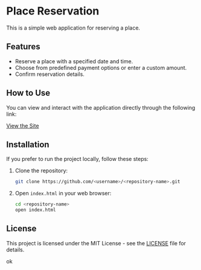 # Place Reservation

This is a simple web application for reserving a place.

## Features

- Reserve a place with a specified date and time.
- Choose from predefined payment options or enter a custom amount.
- Confirm reservation details.

## How to Use

You can view and interact with the application directly through the following link:

[View the Site](https://hboudar.github.io/the-site/)

## Installation

If you prefer to run the project locally, follow these steps:

1. Clone the repository:
    ```sh
    git clone https://github.com/<username>/<repository-name>.git
    ```

2. Open `index.html` in your web browser:
    ```sh
    cd <repository-name>
    open index.html
    ```

## License

This project is licensed under the MIT License - see the [LICENSE](LICENSE) file for details.

ok
